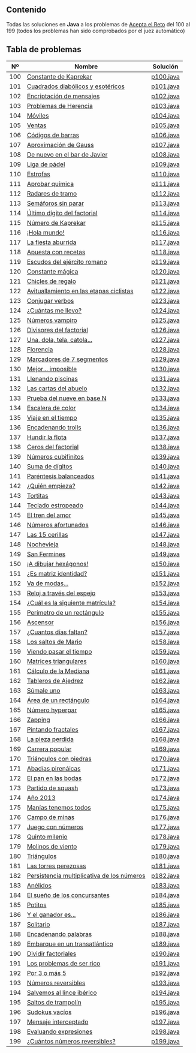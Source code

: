 ## Contenido
Todas las soluciones en **Java** a los problemas de [Acepta el Reto](https://www.aceptaelreto.com/) del 100 al 199 (todos los problemas han sido comprobados por el juez automático)

## Tabla de problemas
| Nº | Nombre | Solución
|--|--|--|
| 100 | [Constante de Kaprekar](https://www.aceptaelreto.com/problem/statement.php?id=100) | [p100.java](https://github.com/xNul1/Acepta-el-Reto_100-199/blob/main/Soluciones/p100.java)| | |
| 101 | [Cuadrados diabólicos y esotéricos](https://www.aceptaelreto.com/problem/statement.php?id=101) | [p101.java](https://github.com/xNul1/Acepta-el-Reto_100-199/blob/main/Soluciones/p101.java)| | |
| 102 | [Encriptación de mensajes](https://www.aceptaelreto.com/problem/statement.php?id=102) | [p102.java](https://github.com/xNul1/Acepta-el-Reto_100-199/blob/main/Soluciones/p102.java)| | |
| 103 | [Problemas de Herencia](https://www.aceptaelreto.com/problem/statement.php?id=103) | [p103.java](https://github.com/xNul1/Acepta-el-Reto_100-199/blob/main/Soluciones/p103.java)| | |
| 104 | [Móviles](https://www.aceptaelreto.com/problem/statement.php?id=104) | [p104.java](https://github.com/xNul1/Acepta-el-Reto_100-199/blob/main/Soluciones/p104.java)| | |
| 105 | [Ventas](https://www.aceptaelreto.com/problem/statement.php?id=105) | [p105.java](https://github.com/xNul1/Acepta-el-Reto_100-199/blob/main/Soluciones/p105.java)| | |
| 106 | [Códigos de barras](https://www.aceptaelreto.com/problem/statement.php?id=106) | [p106.java](https://github.com/xNul1/Acepta-el-Reto_100-199/blob/main/Soluciones/p106.java)| | |
| 107 | [Aproximación de Gauss](https://www.aceptaelreto.com/problem/statement.php?id=107) | [p107.java](https://github.com/xNul1/Acepta-el-Reto_100-199/blob/main/Soluciones/p107.java)| | |
| 108 | [De nuevo en el bar de Javier](https://www.aceptaelreto.com/problem/statement.php?id=108) | [p108.java](https://github.com/xNul1/Acepta-el-Reto_100-199/blob/main/Soluciones/p108.java)| | |
| 109 | [Liga de pádel](https://www.aceptaelreto.com/problem/statement.php?id=109) | [p109.java](https://github.com/xNul1/Acepta-el-Reto_100-199/blob/main/Soluciones/p109.java)| | |
| 110 | [Estrofas](https://www.aceptaelreto.com/problem/statement.php?id=110) | [p110.java](https://github.com/xNul1/Acepta-el-Reto_100-199/blob/main/Soluciones/p110.java)| | |
| 111 | [Aprobar química](https://www.aceptaelreto.com/problem/statement.php?id=111) | [p111.java](https://github.com/xNul1/Acepta-el-Reto_100-199/blob/main/Soluciones/p111.java)| | |
| 112 | [Radares de tramo](https://www.aceptaelreto.com/problem/statement.php?id=112) | [p112.java](https://github.com/xNul1/Acepta-el-Reto_100-199/blob/main/Soluciones/p112.java)| | |
| 113 | [Semáforos sin parar](https://www.aceptaelreto.com/problem/statement.php?id=113) | [p113.java](https://github.com/xNul1/Acepta-el-Reto_100-199/blob/main/Soluciones/p113.java)| | |
| 114 | [Último dígito del factorial](https://www.aceptaelreto.com/problem/statement.php?id=114) | [p114.java](https://github.com/xNul1/Acepta-el-Reto_100-199/blob/main/Soluciones/p114.java)| | |
| 115 | [Número de Kaprekar](https://www.aceptaelreto.com/problem/statement.php?id=115) | [p115.java](https://github.com/xNul1/Acepta-el-Reto_100-199/blob/main/Soluciones/p115.java)| | |
| 116 | [¡Hola mundo!](https://www.aceptaelreto.com/problem/statement.php?id=116) | [p116.java](https://github.com/xNul1/Acepta-el-Reto_100-199/blob/main/Soluciones/p116.java)| | |
| 117 | [La fiesta aburrida](https://www.aceptaelreto.com/problem/statement.php?id=117) | [p117.java](https://github.com/xNul1/Acepta-el-Reto_100-199/blob/main/Soluciones/p117.java)| | |
| 118 | [Apuesta con recetas](https://www.aceptaelreto.com/problem/statement.php?id=118) | [p118.java](https://github.com/xNul1/Acepta-el-Reto_100-199/blob/main/Soluciones/p118.java)| | |
| 119 | [Escudos del ejército romano](https://www.aceptaelreto.com/problem/statement.php?id=119) | [p119.java](https://github.com/xNul1/Acepta-el-Reto_100-199/blob/main/Soluciones/p119.java)| | |
| 120 | [Constante mágica](https://www.aceptaelreto.com/problem/statement.php?id=120) | [p120.java](https://github.com/xNul1/Acepta-el-Reto_100-199/blob/main/Soluciones/p120.java)| | |
| 121 | [Chicles de regalo](https://www.aceptaelreto.com/problem/statement.php?id=121) | [p121.java](https://github.com/xNul1/Acepta-el-Reto_100-199/blob/main/Soluciones/p121.java)| | |
| 122 | [Avituallamiento en las etapas ciclistas](https://www.aceptaelreto.com/problem/statement.php?id=122) | [p122.java](https://github.com/xNul1/Acepta-el-Reto_100-199/blob/main/Soluciones/p122.java)| | |
| 123 | [Conjugar verbos](https://www.aceptaelreto.com/problem/statement.php?id=123) | [p123.java](https://github.com/xNul1/Acepta-el-Reto_100-199/blob/main/Soluciones/p123.java)| | |
| 124 | [¿Cuántas me llevo?](https://www.aceptaelreto.com/problem/statement.php?id=124) | [p124.java](https://github.com/xNul1/Acepta-el-Reto_100-199/blob/main/Soluciones/p124.java)| | |
| 125 | [Números vampiro](https://www.aceptaelreto.com/problem/statement.php?id=125) | [p125.java](https://github.com/xNul1/Acepta-el-Reto_100-199/blob/main/Soluciones/p125.java)| | |
| 126 | [Divisores del factorial](https://www.aceptaelreto.com/problem/statement.php?id=126) | [p126.java](https://github.com/xNul1/Acepta-el-Reto_100-199/blob/main/Soluciones/p126.java)| | |
| 127 | [Una, dola, tela, catola...](https://www.aceptaelreto.com/problem/statement.php?id=127) | [p127.java](https://github.com/xNul1/Acepta-el-Reto_100-199/blob/main/Soluciones/p127.java)| | |
| 128 | [Florencia](https://www.aceptaelreto.com/problem/statement.php?id=128) | [p128.java](https://github.com/xNul1/Acepta-el-Reto_100-199/blob/main/Soluciones/p128.java)| | |
| 129 | [Marcadores de 7 segmentos](https://www.aceptaelreto.com/problem/statement.php?id=129) | [p129.java](https://github.com/xNul1/Acepta-el-Reto_100-199/blob/main/Soluciones/p129.java)| | |
| 130 | [Mejor... imposible](https://www.aceptaelreto.com/problem/statement.php?id=130) | [p130.java](https://github.com/xNul1/Acepta-el-Reto_100-199/blob/main/Soluciones/p130.java)| | |
| 131 | [Llenando piscinas](https://www.aceptaelreto.com/problem/statement.php?id=131) | [p131.java](https://github.com/xNul1/Acepta-el-Reto_100-199/blob/main/Soluciones/p131.java)| | |
| 132 | [Las cartas del abuelo](https://www.aceptaelreto.com/problem/statement.php?id=132) | [p132.java](https://github.com/xNul1/Acepta-el-Reto_100-199/blob/main/Soluciones/p132.java)| | |
| 133 | [Prueba del nueve en base N](https://www.aceptaelreto.com/problem/statement.php?id=133) | [p133.java](https://github.com/xNul1/Acepta-el-Reto_100-199/blob/main/Soluciones/p133.java)| | |
| 134 | [Escalera de color](https://www.aceptaelreto.com/problem/statement.php?id=134) | [p134.java](https://github.com/xNul1/Acepta-el-Reto_100-199/blob/main/Soluciones/p134.java)| | |
| 135 | [Viaje en el tiempo](https://www.aceptaelreto.com/problem/statement.php?id=135) | [p135.java](https://github.com/xNul1/Acepta-el-Reto_100-199/blob/main/Soluciones/p135.java)| | |
| 136 | [Encadenando trolls](https://www.aceptaelreto.com/problem/statement.php?id=136) | [p136.java](https://github.com/xNul1/Acepta-el-Reto_100-199/blob/main/Soluciones/p136.java)| | |
| 137 | [Hundir la flota](https://www.aceptaelreto.com/problem/statement.php?id=137) | [p137.java](https://github.com/xNul1/Acepta-el-Reto_100-199/blob/main/Soluciones/p137.java)| | |
| 138 | [Ceros del factorial](https://www.aceptaelreto.com/problem/statement.php?id=138) | [p138.java](https://github.com/xNul1/Acepta-el-Reto_100-199/blob/main/Soluciones/p138.java)| | |
| 139 | [Números cubifinitos](https://www.aceptaelreto.com/problem/statement.php?id=139) | [p139.java](https://github.com/xNul1/Acepta-el-Reto_100-199/blob/main/Soluciones/p139.java)| | |
| 140 | [Suma de dígitos](https://www.aceptaelreto.com/problem/statement.php?id=140) | [p140.java](https://github.com/xNul1/Acepta-el-Reto_100-199/blob/main/Soluciones/p140.java)| | |
| 141 | [Paréntesis balanceados](https://www.aceptaelreto.com/problem/statement.php?id=141) | [p141.java](https://github.com/xNul1/Acepta-el-Reto_100-199/blob/main/Soluciones/p141.java)| | |
| 142 | [¿Quién empieza?](https://www.aceptaelreto.com/problem/statement.php?id=142) | [p142.java](https://github.com/xNul1/Acepta-el-Reto_100-199/blob/main/Soluciones/p142.java)| | |
| 143 | [Tortitas](https://www.aceptaelreto.com/problem/statement.php?id=143) | [p143.java](https://github.com/xNul1/Acepta-el-Reto_100-199/blob/main/Soluciones/p143.java)| | |
| 144 | [Teclado estropeado](https://www.aceptaelreto.com/problem/statement.php?id=144) | [p144.java](https://github.com/xNul1/Acepta-el-Reto_100-199/blob/main/Soluciones/p144.java)| | |
| 145 | [El tren del amor](https://www.aceptaelreto.com/problem/statement.php?id=145) | [p145.java](https://github.com/xNul1/Acepta-el-Reto_100-199/blob/main/Soluciones/p145.java)| | |
| 146 | [Números afortunados](https://www.aceptaelreto.com/problem/statement.php?id=146) | [p146.java](https://github.com/xNul1/Acepta-el-Reto_100-199/blob/main/Soluciones/p146.java)| | |
| 147 | [Las 15 cerillas](https://www.aceptaelreto.com/problem/statement.php?id=147) | [p147.java](https://github.com/xNul1/Acepta-el-Reto_100-199/blob/main/Soluciones/p147.java)| | |
| 148 | [Nochevieja](https://www.aceptaelreto.com/problem/statement.php?id=148) | [p148.java](https://github.com/xNul1/Acepta-el-Reto_100-199/blob/main/Soluciones/p148.java)| | |
| 149 | [San Fermines](https://www.aceptaelreto.com/problem/statement.php?id=149) | [p149.java](https://github.com/xNul1/Acepta-el-Reto_100-199/blob/main/Soluciones/p149.java)| | |
| 150 | [¡A dibujar hexágonos!](https://www.aceptaelreto.com/problem/statement.php?id=150) | [p150.java](https://github.com/xNul1/Acepta-el-Reto_100-199/blob/main/Soluciones/p150.java)| | |
| 151 | [¿Es matriz identidad?](https://www.aceptaelreto.com/problem/statement.php?id=151) | [p151.java](https://github.com/xNul1/Acepta-el-Reto_100-199/blob/main/Soluciones/p151.java)| | |
| 152 | [Va de modas...](https://www.aceptaelreto.com/problem/statement.php?id=152) | [p152.java](https://github.com/xNul1/Acepta-el-Reto_100-199/blob/main/Soluciones/p152.java)| | |
| 153 | [Reloj a través del espejo](https://www.aceptaelreto.com/problem/statement.php?id=153) | [p153.java](https://github.com/xNul1/Acepta-el-Reto_100-199/blob/main/Soluciones/p153.java)| | |
| 154 | [¿Cuál es la siguiente matrícula?](https://www.aceptaelreto.com/problem/statement.php?id=154) | [p154.java](https://github.com/xNul1/Acepta-el-Reto_100-199/blob/main/Soluciones/p154.java)| | |
| 155 | [Perímetro de un rectángulo](https://www.aceptaelreto.com/problem/statement.php?id=155) | [p155.java](https://github.com/xNul1/Acepta-el-Reto_100-199/blob/main/Soluciones/p155.java)| | |
| 156 | [Ascensor](https://www.aceptaelreto.com/problem/statement.php?id=156) | [p156.java](https://github.com/xNul1/Acepta-el-Reto_100-199/blob/main/Soluciones/p156.java)| | |
| 157 | [¿Cuantos días faltan?](https://www.aceptaelreto.com/problem/statement.php?id=157) | [p157.java](https://github.com/xNul1/Acepta-el-Reto_100-199/blob/main/Soluciones/p157.java)| | |
| 158 | [Los saltos de Mario](https://www.aceptaelreto.com/problem/statement.php?id=158) | [p158.java](https://github.com/xNul1/Acepta-el-Reto_100-199/blob/main/Soluciones/p158.java)| | |
| 159 | [Viendo pasar el tiempo](https://www.aceptaelreto.com/problem/statement.php?id=159) | [p159.java](https://github.com/xNul1/Acepta-el-Reto_100-199/blob/main/Soluciones/p159.java)| | |
| 160 | [Matrices triangulares](https://www.aceptaelreto.com/problem/statement.php?id=160) | [p160.java](https://github.com/xNul1/Acepta-el-Reto_100-199/blob/main/Soluciones/p160.java)| | |
| 161 | [Cálculo de la Mediana](https://www.aceptaelreto.com/problem/statement.php?id=161) | [p161.java](https://github.com/xNul1/Acepta-el-Reto_100-199/blob/main/Soluciones/p161.java)| | |
| 162 | [Tableros de Ajedrez](https://www.aceptaelreto.com/problem/statement.php?id=162) | [p162.java](https://github.com/xNul1/Acepta-el-Reto_100-199/blob/main/Soluciones/p162.java)| | |
| 163 | [Súmale uno](https://www.aceptaelreto.com/problem/statement.php?id=163) | [p163.java](https://github.com/xNul1/Acepta-el-Reto_100-199/blob/main/Soluciones/p163.java)| | |
| 164 | [Área de un rectángulo](https://www.aceptaelreto.com/problem/statement.php?id=164) | [p164.java](https://github.com/xNul1/Acepta-el-Reto_100-199/blob/main/Soluciones/p164.java)| | |
| 165 | [Número hyperpar](https://www.aceptaelreto.com/problem/statement.php?id=165) | [p165.java](https://github.com/xNul1/Acepta-el-Reto_100-199/blob/main/Soluciones/p165.java)| | |
| 166 | [Zapping](https://www.aceptaelreto.com/problem/statement.php?id=166) | [p166.java](https://github.com/xNul1/Acepta-el-Reto_100-199/blob/main/Soluciones/p166.java)| | |
| 167 | [Pintando fractales](https://www.aceptaelreto.com/problem/statement.php?id=167) | [p167.java](https://github.com/xNul1/Acepta-el-Reto_100-199/blob/main/Soluciones/p167.java)| | |
| 168 | [La pieza perdida](https://www.aceptaelreto.com/problem/statement.php?id=168) | [p168.java](https://github.com/xNul1/Acepta-el-Reto_100-199/blob/main/Soluciones/p168.java)| | |
| 169 | [Carrera popular](https://www.aceptaelreto.com/problem/statement.php?id=169) | [p169.java](https://github.com/xNul1/Acepta-el-Reto_100-199/blob/main/Soluciones/p169.java)| | |
| 170 | [Triángulos con piedras](https://www.aceptaelreto.com/problem/statement.php?id=170) | [p170.java](https://github.com/xNul1/Acepta-el-Reto_100-199/blob/main/Soluciones/p170.java)| | |
| 171 | [Abadías pirenáicas](https://www.aceptaelreto.com/problem/statement.php?id=171) | [p171.java](https://github.com/xNul1/Acepta-el-Reto_100-199/blob/main/Soluciones/p171.java)| | |
| 172 | [El pan en las bodas](https://www.aceptaelreto.com/problem/statement.php?id=172) | [p172.java](https://github.com/xNul1/Acepta-el-Reto_100-199/blob/main/Soluciones/p172.java)| | |
| 173 | [Partido de squash](https://www.aceptaelreto.com/problem/statement.php?id=173) | [p173.java](https://github.com/xNul1/Acepta-el-Reto_100-199/blob/main/Soluciones/p173.java)| | |
| 174 | [Año 2013](https://www.aceptaelreto.com/problem/statement.php?id=174) | [p174.java](https://github.com/xNul1/Acepta-el-Reto_100-199/blob/main/Soluciones/p174.java)| | |
| 175 | [Manías tenemos todos](https://www.aceptaelreto.com/problem/statement.php?id=175) | [p175.java](https://github.com/xNul1/Acepta-el-Reto_100-199/blob/main/Soluciones/p175.java)| | |
| 176 | [Campo de minas](https://www.aceptaelreto.com/problem/statement.php?id=176) | [p176.java](https://github.com/xNul1/Acepta-el-Reto_100-199/blob/main/Soluciones/p176.java)| | |
| 177 | [Juego con números](https://www.aceptaelreto.com/problem/statement.php?id=177) | [p177.java](https://github.com/xNul1/Acepta-el-Reto_100-199/blob/main/Soluciones/p177.java)| | |
| 178 | [Quinto milenio](https://www.aceptaelreto.com/problem/statement.php?id=178) | [p178.java](https://github.com/xNul1/Acepta-el-Reto_100-199/blob/main/Soluciones/p178.java)| | |
| 179 | [Molinos de viento](https://www.aceptaelreto.com/problem/statement.php?id=179) | [p179.java](https://github.com/xNul1/Acepta-el-Reto_100-199/blob/main/Soluciones/p179.java)| | |
| 180 | [Triángulos](https://www.aceptaelreto.com/problem/statement.php?id=180) | [p180.java](https://github.com/xNul1/Acepta-el-Reto_100-199/blob/main/Soluciones/p180.java)| | |
| 181 | [Las torres perezosas](https://www.aceptaelreto.com/problem/statement.php?id=181) | [p181.java](https://github.com/xNul1/Acepta-el-Reto_100-199/blob/main/Soluciones/p181.java)| | |
| 182 | [Persistencia multiplicativa de los números](https://www.aceptaelreto.com/problem/statement.php?id=182) | [p182.java](https://github.com/xNul1/Acepta-el-Reto_100-199/blob/main/Soluciones/p182.java)| | |
| 183 | [Anélidos](https://www.aceptaelreto.com/problem/statement.php?id=183) | [p183.java](https://github.com/xNul1/Acepta-el-Reto_100-199/blob/main/Soluciones/p183.java)| | |
| 184 | [El sueño de los concursantes](https://www.aceptaelreto.com/problem/statement.php?id=184) | [p184.java](https://github.com/xNul1/Acepta-el-Reto_100-199/blob/main/Soluciones/p184.java)| | |
| 185 | [Potitos](httpsD://www.aceptaelreto.com/problem/statement.php?id=185) | [p185.java](https://github.com/xNul1/Acepta-el-Reto_100-199/blob/main/Soluciones/p185.java)| | |
| 186 | [Y el ganador es...](https://www.aceptaelreto.com/problem/statement.php?id=186) | [p186.java](https://github.com/xNul1/Acepta-el-Reto_100-199/blob/main/Soluciones/p186.java)| | |
| 187 | [Solitario](https://www.aceptaelreto.com/problem/statement.php?id=187) | [p187.java](https://github.com/xNul1/Acepta-el-Reto_100-199/blob/main/Soluciones/p187.java)| | |
| 188 | [Encadenando palabras](https://www.aceptaelreto.com/problem/statement.php?id=188) | [p188.java](https://github.com/xNul1/Acepta-el-Reto_100-199/blob/main/Soluciones/p188.java)| | |
| 189 | [Embarque en un transatlántico](https://www.aceptaelreto.com/problem/statement.php?id=189) | [p189.java](https://github.com/xNul1/Acepta-el-Reto_100-199/blob/main/Soluciones/p189.java)| | |
| 190 | [Dividir factoriales](https://www.aceptaelreto.com/problem/statement.php?id=190) | [p190.java](https://github.com/xNul1/Acepta-el-Reto_100-199/blob/main/Soluciones/p190.java)| | |
| 191 | [Los problemas de ser rico](https://www.aceptaelreto.com/problem/statement.php?id=191) | [p191.java](https://github.com/xNul1/Acepta-el-Reto_100-199/blob/main/Soluciones/p191.java)| | |
| 192 | [Por 3 o más 5](https://www.aceptaelreto.com/problem/statement.php?id=192) | [p192.java](https://github.com/xNul1/Acepta-el-Reto_100-199/blob/main/Soluciones/p192.java)| | |
| 193 | [Números reversibles](https://www.aceptaelreto.com/problem/statement.php?id=193) | [p193.java](https://github.com/xNul1/Acepta-el-Reto_100-199/blob/main/Soluciones/p193.java)| | |
| 194 | [Salvemos al lince ibérico](https://www.aceptaelreto.com/problem/statement.php?id=194) | [p194.java](https://github.com/xNul1/Acepta-el-Reto_100-199/blob/main/Soluciones/p194.java)| | |
| 195 | [Saltos de trampolín](https://www.aceptaelreto.com/problem/statement.php?id=195) | [p195.java](https://github.com/xNul1/Acepta-el-Reto_100-199/blob/main/Soluciones/p195.java)| | |
| 196 | [Sudokus vacíos](https://www.aceptaelreto.com/problem/statement.php?id=196) | [p196.java](https://github.com/xNul1/Acepta-el-Reto_100-199/blob/main/Soluciones/p196.java)| | |
| 197 | [Mensaje interceptado](https://www.aceptaelreto.com/problem/statement.php?id=197) | [p197.java](https://github.com/xNul1/Acepta-el-Reto_100-199/blob/main/Soluciones/p197.java)| | |
| 198 | [Evaluando expresiones](https://www.aceptaelreto.com/problem/statement.php?id=198) | [p198.java](https://github.com/xNul1/Acepta-el-Reto_100-199/blob/main/Soluciones/p198.java)| | |
| 199 | [¿Cuántos números reversibles?](https://www.aceptaelreto.com/problem/statement.php?id=199) | [p199.java](https://github.com/xNul1/Acepta-el-Reto_100-199/blob/main/Soluciones/p199.java)| | |
